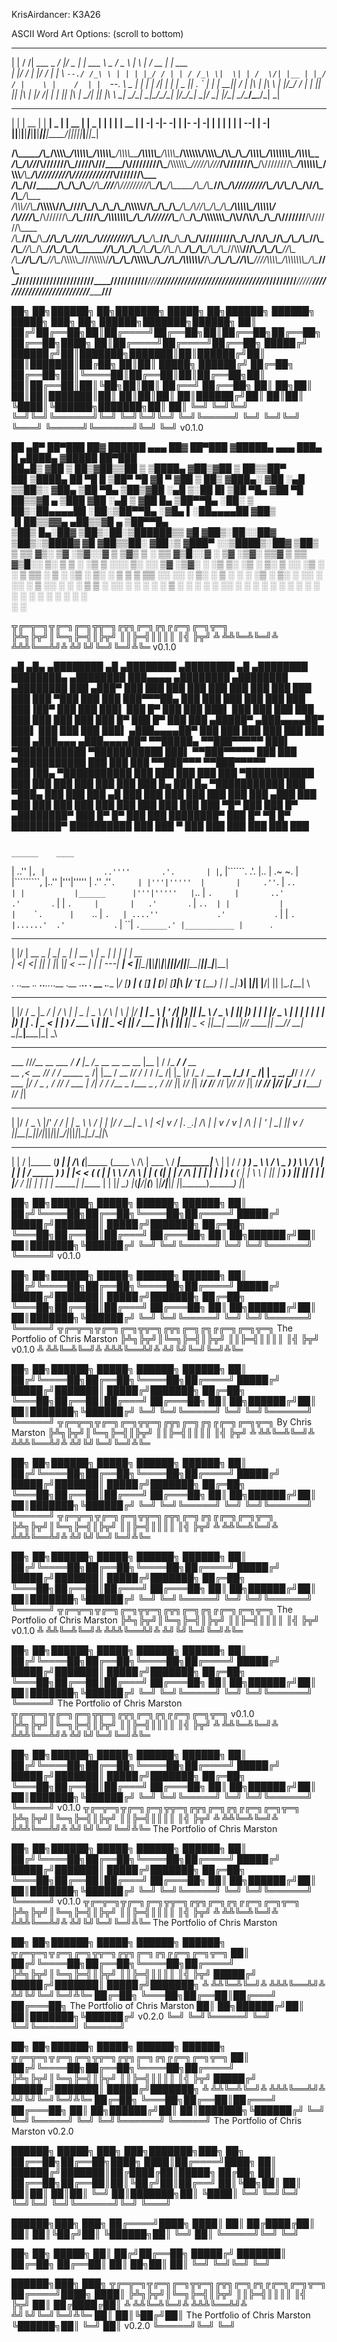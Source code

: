 KrisAirdancer: K3A26

ASCII Word Art Options: (scroll to bottom)

 _   ________ _____ _____  ___  _________________  ___   _   _ _____  ___________ 
| | / /| ___ \_   _/  ___|/ _ \|_   _| ___ \  _  \/ _ \ | \ | /  __ \|  ___| ___ \
| |/ / | |_/ / | | \ `--./ /_\ \ | | | |_/ / | | / /_\ \|  \| | /  \/| |__ | |_/ /
|    \ |    /  | |  `--. \  _  | | | |    /| | | |  _  || . ` | |    |  __||    / 
| |\  \| |\ \ _| |_/\__/ / | | |_| |_| |\ \| |/ /| | | || |\  | \__/\| |___| |\ \ 
\_| \_/\_| \_|\___/\____/\_| |_/\___/\_| \_|___/ \_| |_/\_| \_/\____/\____/\_| \_|
                                                                                  
                                                                                                                                             
 _____ _____ _____ _____ _____ _____ _____ ____  _____ _____ _____ _____ _____ 
|  |  | __  |     |   __|  _  |     | __  |    \|  _  |   | |     |   __| __  |
|    -|    -|-   -|__   |     |-   -|    -|  |  |     | | | |   --|   __|    -|
|__|__|__|__|_____|_____|__|__|_____|__|__|____/|__|__|_|___|_____|_____|__|__|
                                                                               


__/\\\________/\\\____/\\\\\\\\\______/\\\\\\\\\\\_____/\\\\\\\\\\\_______/\\\\\\\\\_____/\\\\\\\\\\\____/\\\\\\\\\______/\\\\\\\\\\\\________/\\\\\\\\\_____/\\\\\_____/\\\________/\\\\\\\\\__/\\\\\\\\\\\\\\\____/\\\\\\\\\_____        
 _\/\\\_____/\\\//___/\\\///////\\\___\/////\\\///____/\\\/////////\\\___/\\\\\\\\\\\\\__\/////\\\///___/\\\///////\\\___\/\\\////////\\\____/\\\\\\\\\\\\\__\/\\\\\\___\/\\\_____/\\\////////__\/\\\///////////___/\\\///////\\\___       
  _\/\\\__/\\\//_____\/\\\_____\/\\\_______\/\\\______\//\\\______\///___/\\\/////////\\\_____\/\\\_____\/\\\_____\/\\\___\/\\\______\//\\\__/\\\/////////\\\_\/\\\/\\\__\/\\\___/\\\/___________\/\\\_____________\/\\\_____\/\\\___      
   _\/\\\\\\//\\\_____\/\\\\\\\\\\\/________\/\\\_______\////\\\_________\/\\\_______\/\\\_____\/\\\_____\/\\\\\\\\\\\/____\/\\\_______\/\\\_\/\\\_______\/\\\_\/\\\//\\\_\/\\\__/\\\_____________\/\\\\\\\\\\\_____\/\\\\\\\\\\\/____     
    _\/\\\//_\//\\\____\/\\\//////\\\________\/\\\__________\////\\\______\/\\\\\\\\\\\\\\\_____\/\\\_____\/\\\//////\\\____\/\\\_______\/\\\_\/\\\\\\\\\\\\\\\_\/\\\\//\\\\/\\\_\/\\\_____________\/\\\///////______\/\\\//////\\\____    
     _\/\\\____\//\\\___\/\\\____\//\\\_______\/\\\_____________\////\\\___\/\\\/////////\\\_____\/\\\_____\/\\\____\//\\\___\/\\\_______\/\\\_\/\\\/////////\\\_\/\\\_\//\\\/\\\_\//\\\____________\/\\\_____________\/\\\____\//\\\___   
      _\/\\\_____\//\\\__\/\\\_____\//\\\______\/\\\______/\\\______\//\\\__\/\\\_______\/\\\_____\/\\\_____\/\\\_____\//\\\__\/\\\_______/\\\__\/\\\_______\/\\\_\/\\\__\//\\\\\\__\///\\\__________\/\\\_____________\/\\\_____\//\\\__  
       _\/\\\______\//\\\_\/\\\______\//\\\__/\\\\\\\\\\\_\///\\\\\\\\\\\/___\/\\\_______\/\\\__/\\\\\\\\\\\_\/\\\______\//\\\_\/\\\\\\\\\\\\/___\/\\\_______\/\\\_\/\\\___\//\\\\\____\////\\\\\\\\\_\/\\\\\\\\\\\\\\\_\/\\\______\//\\\_ 
        _\///________\///__\///________\///__\///////////____\///////////_____\///________\///__\///////////__\///________\///__\////////////_____\///________\///__\///_____\/////________\/////////__\///////////////__\///________\///__


██╗  ██╗██████╗ ██╗███████╗ █████╗ ██╗██████╗ ██████╗  █████╗ ███╗   ██╗ ██████╗███████╗██████╗ 
██║ ██╔╝██╔══██╗██║██╔════╝██╔══██╗██║██╔══██╗██╔══██╗██╔══██╗████╗  ██║██╔════╝██╔════╝██╔══██╗
█████╔╝ ██████╔╝██║███████╗███████║██║██████╔╝██║  ██║███████║██╔██╗ ██║██║     █████╗  ██████╔╝
██╔═██╗ ██╔══██╗██║╚════██║██╔══██║██║██╔══██╗██║  ██║██╔══██║██║╚██╗██║██║     ██╔══╝  ██╔══██╗
██║  ██╗██║  ██║██║███████║██║  ██║██║██║  ██║██████╔╝██║  ██║██║ ╚████║╚██████╗███████╗██║  ██║
╚═╝  ╚═╝╚═╝  ╚═╝╚═╝╚══════╝╚═╝  ╚═╝╚═╝╚═╝  ╚═╝╚═════╝ ╚═╝  ╚═╝╚═╝  ╚═══╝ ╚═════╝╚══════╝╚═╝  ╚═╝ v0.1.0
                                                                                                

 ██ ▄█▀ ██▀███   ██▓  ██████  ▄▄▄       ██▓ ██▀███  ▓█████▄  ▄▄▄       ███▄    █  ▄████▄  ▓█████  ██▀███  
 ██▄█▒ ▓██ ▒ ██▒▓██▒▒██    ▒ ▒████▄    ▓██▒▓██ ▒ ██▒▒██▀ ██▌▒████▄     ██ ▀█   █ ▒██▀ ▀█  ▓█   ▀ ▓██ ▒ ██▒
▓███▄░ ▓██ ░▄█ ▒▒██▒░ ▓██▄   ▒██  ▀█▄  ▒██▒▓██ ░▄█ ▒░██   █▌▒██  ▀█▄  ▓██  ▀█ ██▒▒▓█    ▄ ▒███   ▓██ ░▄█ ▒
▓██ █▄ ▒██▀▀█▄  ░██░  ▒   ██▒░██▄▄▄▄██ ░██░▒██▀▀█▄  ░▓█▄   ▌░██▄▄▄▄██ ▓██▒  ▐▌██▒▒▓▓▄ ▄██▒▒▓█  ▄ ▒██▀▀█▄  
▒██▒ █▄░██▓ ▒██▒░██░▒██████▒▒ ▓█   ▓██▒░██░░██▓ ▒██▒░▒████▓  ▓█   ▓██▒▒██░   ▓██░▒ ▓███▀ ░░▒████▒░██▓ ▒██▒
▒ ▒▒ ▓▒░ ▒▓ ░▒▓░░▓  ▒ ▒▓▒ ▒ ░ ▒▒   ▓▒█░░▓  ░ ▒▓ ░▒▓░ ▒▒▓  ▒  ▒▒   ▓▒█░░ ▒░   ▒ ▒ ░ ░▒ ▒  ░░░ ▒░ ░░ ▒▓ ░▒▓░
░ ░▒ ▒░  ░▒ ░ ▒░ ▒ ░░ ░▒  ░ ░  ▒   ▒▒ ░ ▒ ░  ░▒ ░ ▒░ ░ ▒  ▒   ▒   ▒▒ ░░ ░░   ░ ▒░  ░  ▒    ░ ░  ░  ░▒ ░ ▒░
░ ░░ ░   ░░   ░  ▒ ░░  ░  ░    ░   ▒    ▒ ░  ░░   ░  ░ ░  ░   ░   ▒      ░   ░ ░ ░           ░     ░░   ░ 
░  ░      ░      ░        ░        ░  ░ ░     ░        ░          ░  ░         ░ ░ ░         ░  ░   ░     
                                                     ░                           ░                        


╦╔═╦═╗╦╔═╗╔═╗╦╦═╗╔╦╗╔═╗╔╗╔╔═╗╔═╗╦═╗
╠╩╗╠╦╝║╚═╗╠═╣║╠╦╝ ║║╠═╣║║║║  ║╣ ╠╦╝
╩ ╩╩╚═╩╚═╝╩ ╩╩╩╚══╩╝╩ ╩╝╚╝╚═╝╚═╝╩╚═ v0.1.0


   ▄█   ▄█▄    ▄████████  ▄█     ▄████████    ▄████████  ▄█     ▄████████ ████████▄     ▄████████ ███▄▄▄▄    ▄████████    ▄████████    ▄████████ 
  ███ ▄███▀   ███    ███ ███    ███    ███   ███    ███ ███    ███    ███ ███   ▀███   ███    ███ ███▀▀▀██▄ ███    ███   ███    ███   ███    ███ 
  ███▐██▀     ███    ███ ███▌   ███    █▀    ███    ███ ███▌   ███    ███ ███    ███   ███    ███ ███   ███ ███    █▀    ███    █▀    ███    ███ 
 ▄█████▀     ▄███▄▄▄▄██▀ ███▌   ███          ███    ███ ███▌  ▄███▄▄▄▄██▀ ███    ███   ███    ███ ███   ███ ███         ▄███▄▄▄      ▄███▄▄▄▄██▀ 
▀▀█████▄    ▀▀███▀▀▀▀▀   ███▌ ▀███████████ ▀███████████ ███▌ ▀▀███▀▀▀▀▀   ███    ███ ▀███████████ ███   ███ ███        ▀▀███▀▀▀     ▀▀███▀▀▀▀▀   
  ███▐██▄   ▀███████████ ███           ███   ███    ███ ███  ▀███████████ ███    ███   ███    ███ ███   ███ ███    █▄    ███    █▄  ▀███████████ 
  ███ ▀███▄   ███    ███ ███     ▄█    ███   ███    ███ ███    ███    ███ ███   ▄███   ███    ███ ███   ███ ███    ███   ███    ███   ███    ███ 
  ███   ▀█▀   ███    ███ █▀    ▄████████▀    ███    █▀  █▀     ███    ███ ████████▀    ███    █▀   ▀█   █▀  ████████▀    ██████████   ███    ███ 
  ▀           ███    ███                                       ███    ███                                                             ███    ███ 

                                                                                                                     ______    ____                    
|    ..'' |`````````, |             ..''''       .'.       | |`````````, |``````.        .'.       |..          |  .~      ~. |            |`````````, 
|..''     |'''|'''''  |          .''           .''```.     | |'''|'''''  |       |     .''```.     |  ``..      | |           |______      |'''|'''''  
|``..     |    `.     |       ..'            .'       `.   | |    `.     |       |   .'       `.   |      ``..  | |           |            |    `.     
|    ``.. |      `.   | ....''             .'           `. | |      `.   |......'  .'           `. |          ``|  `.______.' |___________ |      `.   
                                                                                                                                                       

 __  __ ______ _______ _______ _______ _______ ______ _____  _______ _______ ______ _______ ______ 
|  |/  |   __ \_     _|     __|   _   |_     _|   __ \     \|   _   |    |  |      |    ___|   __ \
|     <|      <_|   |_|__     |       |_|   |_|      <  --  |       |       |   ---|    ___|      <
|__|\__|___|__|_______|_______|___|___|_______|___|__|_____/|___|___|__|____|______|_______|___|__|
                                                                                                   

.  ..__ ._. __..__.._..__ .__ .__..  . __ .___.__ 
|_/ [__) | (__ [__] | [__)|  \[__]|\ |/  `[__ [__)
|  \|  \_|_.__)|  |_|_|  \|__/|  || \|\__.[___|  \
                                                  

  _  ______  ___ ____    _    ___ ____  ____    _    _   _  ____ _____ ____  
 | |/ /  _ \|_ _/ ___|  / \  |_ _|  _ \|  _ \  / \  | \ | |/ ___| ____|  _ \ 
 | ' /| |_) || |\___ \ / _ \  | || |_) | | | |/ _ \ |  \| | |   |  _| | |_) |
 | . \|  _ < | | ___) / ___ \ | ||  _ <| |_| / ___ \| |\  | |___| |___|  _ < 
 |_|\_\_| \_\___|____/_/   \_\___|_| \_\____/_/   \_\_| \_|\____|_____|_| \_\
                                                                             

______ _________________________________________________________________   __________________________ 
___  //_/__  __ \___  _/_  ___/__    |___  _/__  __ \__  __ \__    |__  | / /_  ____/__  ____/__  __ \
__  ,<  __  /_/ /__  / _____ \__  /| |__  / __  /_/ /_  / / /_  /| |_   |/ /_  /    __  __/  __  /_/ /
_  /| | _  _, _/__/ /  ____/ /_  ___ |_/ /  _  _, _/_  /_/ /_  ___ |  /|  / / /___  _  /___  _  _, _/ 
/_/ |_| /_/ |_| /___/  /____/ /_/  |_/___/  /_/ |_| /_____/ /_/  |_/_/ |_/  \____/  /_____/  /_/ |_|  
                                                                                                      
 _  _____ _   __   __  _ ___ __   __  __  _  ______ ___  
| |/ / _ \ |/' _/ /  \| | _ \ _\ /  \|  \| |/ _/ __| _ \ 
|   <| v / |`._`.| /\ | | v / v | /\ | | ' | \_| _|| v / 
|_|\_\_|_\_||___/|_||_|_|_|_\__/|_||_|_|\__|\__/___|_|_\ 

 _    _ ______  _____    _           _____ ______  _____         ______   ______ _______ ______  
| |  / |_____ \(_____)  | |     /\  (_____|_____ \(____ \   /\  |  ___ \ / _____|_______|_____ \ 
| | / / _____) )  _      \ \   /  \    _   _____) )_   \ \ /  \ | |   | | /      _____   _____) )
| |< < (_____ (  | |      \ \ / /\ \  | | (_____ (| |   | / /\ \| |   | | |     |  ___) (_____ ( 
| | \ \      | |_| |_ _____) ) |__| |_| |_      | | |__/ / |__| | |   | | \_____| |_____      | |
|_|  \_)     |_(_____|______/|______(_____)     |_|_____/|______|_|   |_|\______)_______)     |_|
                                                                                                 


██╗  ██╗██████╗  █████╗ ██████╗  ██████╗ 
██║ ██╔╝╚════██╗██╔══██╗╚════██╗██╔════╝ 
█████╔╝  █████╔╝███████║ █████╔╝███████╗ 
██╔═██╗  ╚═══██╗██╔══██║██╔═══╝ ██╔═══██╗
██║  ██╗██████╔╝██║  ██║███████╗╚██████╔╝
╚═╝  ╚═╝╚═════╝ ╚═╝  ╚═╝╚══════╝ ╚═════╝  v0.1.0
                                         

██╗  ██╗██████╗  █████╗ ██████╗  ██████╗ 
██║ ██╔╝╚════██╗██╔══██╗╚════██╗██╔════╝ 
█████╔╝  █████╔╝███████║ █████╔╝███████╗ 
██╔═██╗  ╚═══██╗██╔══██║██╔═══╝ ██╔═══██╗
██║  ██╗██████╔╝██║  ██║███████╗╚██████╔╝ 
╚═╝  ╚═╝╚═════╝ ╚═╝  ╚═╝╚══════╝ ╚═════╝  ╦╔═╦═╗╦╔═╗╔═╗╦╦═╗╔╦╗╔═╗╔╗╔╔═╗╔═╗╦═╗
The Portfolio of Chris Marston            ╠╩╗╠╦╝║╚═╗╠═╣║╠╦╝ ║║╠═╣║║║║  ║╣ ╠╦╝
                               v0.1.0     ╩ ╩╩╚═╩╚═╝╩ ╩╩╩╚══╩╝╩ ╩╝╚╝╚═╝╚═╝╩╚═ 

██╗  ██╗██████╗  █████╗ ██████╗  ██████╗ 
██║ ██╔╝╚════██╗██╔══██╗╚════██╗██╔════╝ 
█████╔╝  █████╔╝███████║ █████╔╝███████╗ 
██╔═██╗  ╚═══██╗██╔══██║██╔═══╝ ██╔═══██╗
██║  ██╗██████╔╝██║  ██║███████╗╚██████╔╝ 
╚═╝  ╚═╝╚═════╝ ╚═╝  ╚═╝╚══════╝ ╚═════╝  ╦╔═╦═╗╦╔═╗╔═╗╦╦═╗╔╦╗╔═╗╔╗╔╔═╗╔═╗╦═╗
By Chris Marston                          ╠╩╗╠╦╝║╚═╗╠═╣║╠╦╝ ║║╠═╣║║║║  ║╣ ╠╦╝
                                          ╩ ╩╩╚═╩╚═╝╩ ╩╩╩╚══╩╝╩ ╩╝╚╝╚═╝╚═╝╩╚═ 

██╗  ██╗██████╗  █████╗ ██████╗  ██████╗ 
██║ ██╔╝╚════██╗██╔══██╗╚════██╗██╔════╝ 
█████╔╝  █████╔╝███████║ █████╔╝███████╗ 
██╔═██╗  ╚═══██╗██╔══██║██╔═══╝ ██╔═══██╗
██║  ██╗██████╔╝██║  ██║███████╗╚██████╔╝ 
╚═╝  ╚═╝╚═════╝ ╚═╝  ╚═╝╚══════╝ ╚═════╝  ╦╔═╦═╗╦╔═╗╔═╗╦╦═╗╔╦╗╔═╗╔╗╔╔═╗╔═╗╦═╗
                                          ╠╩╗╠╦╝║╚═╗╠═╣║╠╦╝ ║║╠═╣║║║║  ║╣ ╠╦╝
                                          ╩ ╩╩╚═╩╚═╝╩ ╩╩╩╚══╩╝╩ ╩╝╚╝╚═╝╚═╝╩╚═ 

██╗  ██╗██████╗  █████╗ ██████╗  ██████╗ 
██║ ██╔╝╚════██╗██╔══██╗╚════██╗██╔════╝ 
█████╔╝  █████╔╝███████║ █████╔╝███████╗ 
██╔═██╗  ╚═══██╗██╔══██║██╔═══╝ ██╔═══██╗
██║  ██╗██████╔╝██║  ██║███████╗╚██████╔╝ 
╚═╝  ╚═╝╚═════╝ ╚═╝  ╚═╝╚══════╝ ╚═════╝  ╦╔═╦═╗╦╔═╗╔═╗╦╦═╗╔╦╗╔═╗╔╗╔╔═╗╔═╗╦═╗
The Portfolio of Chris Marston            ╠╩╗╠╦╝║╚═╗╠═╣║╠╦╝ ║║╠═╣║║║║  ║╣ ╠╦╝
v0.1.0                                    ╩ ╩╩╚═╩╚═╝╩ ╩╩╩╚══╩╝╩ ╩╝╚╝╚═╝╚═╝╩╚═ 

██╗  ██╗██████╗  █████╗ ██████╗  ██████╗
██║ ██╔╝╚════██╗██╔══██╗╚════██╗██╔════╝
█████╔╝  █████╔╝███████║ █████╔╝███████╗
██╔═██╗  ╚═══██╗██╔══██║██╔═══╝ ██╔═══██╗
██║  ██╗██████╔╝██║  ██║███████╗╚██████╔╝
╚═╝  ╚═╝╚═════╝ ╚═╝  ╚═╝╚══════╝ ╚═════╝
The Portfolio of Chris Marston   ╦╔═╦═╗╦╔═╗╔═╗╦╦═╗╔╦╗╔═╗╔╗╔╔═╗╔═╗╦═╗
v0.1.0                           ╠╩╗╠╦╝║╚═╗╠═╣║╠╦╝ ║║╠═╣║║║║  ║╣ ╠╦╝
                                 ╩ ╩╩╚═╩╚═╝╩ ╩╩╩╚══╩╝╩ ╩╝╚╝╚═╝╚═╝╩╚═

██╗  ██╗██████╗  █████╗ ██████╗  ██████╗
██║ ██╔╝╚════██╗██╔══██╗╚════██╗██╔════╝
█████╔╝  █████╔╝███████║ █████╔╝███████╗
██╔═██╗  ╚═══██╗██╔══██║██╔═══╝ ██╔═══██╗
██║  ██╗██████╔╝██║  ██║███████╗╚██████╔╝
╚═╝  ╚═╝╚═════╝ ╚═╝  ╚═╝╚══════╝ ╚═════╝ v0.1.0
╦╔═╦═╗╦╔═╗╔═╗╦╦═╗╔╦╗╔═╗╔╗╔╔═╗╔═╗╦═╗
╠╩╗╠╦╝║╚═╗╠═╣║╠╦╝ ║║╠═╣║║║║  ║╣ ╠╦╝
╩ ╩╩╚═╩╚═╝╩ ╩╩╩╚══╩╝╩ ╩╝╚╝╚═╝╚═╝╩╚═
The Portfolio of Chris Marston

██╗  ██╗██████╗  █████╗ ██████╗  ██████╗
██║ ██╔╝╚════██╗██╔══██╗╚════██╗██╔════╝
█████╔╝  █████╔╝███████║ █████╔╝███████╗
██╔═██╗  ╚═══██╗██╔══██║██╔═══╝ ██╔═══██╗
██║  ██╗██████╔╝██║  ██║███████╗╚██████╔╝
╚═╝  ╚═╝╚═════╝ ╚═╝  ╚═╝╚══════╝ ╚═════╝ v0.1.0
            ╦╔═╦═╗╦╔═╗╔═╗╦╦═╗╔╦╗╔═╗╔╗╔╔═╗╔═╗╦═╗
            ╠╩╗╠╦╝║╚═╗╠═╣║╠╦╝ ║║╠═╣║║║║  ║╣ ╠╦╝
            ╩ ╩╩╚═╩╚═╝╩ ╩╩╩╚══╩╝╩ ╩╝╚╝╚═╝╚═╝╩╚═
            The Portfolio of Chris Marston

██╗  ██╗██████╗  █████╗ ██████╗  ██████╗  ╦╔═╦═╗╦╔═╗╔═╗╦╦═╗╔╦╗╔═╗╔╗╔╔═╗╔═╗╦═╗
██║ ██╔╝╚════██╗██╔══██╗╚════██╗██╔════╝  ╠╩╗╠╦╝║╚═╗╠═╣║╠╦╝ ║║╠═╣║║║║  ║╣ ╠╦╝
█████╔╝  █████╔╝███████║ █████╔╝███████╗  ╩ ╩╩╚═╩╚═╝╩ ╩╩╩╚══╩╝╩ ╩╝╚╝╚═╝╚═╝╩╚═
██╔═██╗  ╚═══██╗██╔══██║██╔═══╝ ██╔═══██╗ The Portfolio of Chris Marston
██║  ██╗██████╔╝██║  ██║███████╗╚██████╔╝ v0.2.0
╚═╝  ╚═╝╚═════╝ ╚═╝  ╚═╝╚══════╝ ╚═════╝

██╗  ██╗██████╗  █████╗ ██████╗  ██████╗ ╦╔═╦═╗╦╔═╗╔═╗╦╦═╗╔╦╗╔═╗╔╗╔╔═╗╔═╗╦═╗
██║ ██╔╝╚════██╗██╔══██╗╚════██╗██╔════╝ ╠╩╗╠╦╝║╚═╗╠═╣║╠╦╝ ║║╠═╣║║║║  ║╣ ╠╦╝
█████╔╝  █████╔╝███████║ █████╔╝███████╗ ╩ ╩╩╚═╩╚═╝╩ ╩╩╩╚══╩╝╩ ╩╝╚╝╚═╝╚═╝╩╚═
██╔═██╗  ╚═══██╗██╔══██║██╔═══╝ ██╔═══██╗
██║  ██╗██████╔╝██║  ██║███████╗╚██████╔╝
╚═╝  ╚═╝╚═════╝ ╚═╝  ╚═╝╚══════╝ ╚═════╝
The Portfolio of Chris Marston
v0.2.0

<!-- <p>██╗  ██╗██████╗  █████╗ ██████╗  ██████╗<br>██║ ██╔╝╚════██╗██╔══██╗╚════██╗██╔════╝<br>█████╔╝  █████╔╝███████║ █████╔╝███████╗<br>██╔═██╗  ╚═══██╗██╔══██║██╔═══╝ ██╔═══██╗<br>██║  ██╗██████╔╝██║  ██║███████╗╚██████╔╝<br>╚═╝  ╚═╝╚═════╝ ╚═╝  ╚═╝╚══════╝ ╚═════╝  ╦╔═╦═╗╦╔═╗╔═╗╦╦═╗╔╦╗╔═╗╔╗╔╔═╗╔═╗╦═╗<br>The Portfolio of Chris Marston            ╠╩╗╠╦╝║╚═╗╠═╣║╠╦╝ ║║╠═╣║║║║  ║╣ ╠╦╝<br>v0.2.0                                    ╩ ╩╩╚═╩╚═╝╩ ╩╩╩╚══╩╝╩ ╩╝╚╝╚═╝╚═╝╩╚═</p> -->
<!-- <p>██╗  ██╗██████╗  █████╗ ██████╗  ██████╗<br>██║ ██╔╝╚════██╗██╔══██╗╚════██╗██╔════╝<br>█████╔╝  █████╔╝███████║ █████╔╝███████╗<br>██╔═██╗  ╚═══██╗██╔══██║██╔═══╝ ██╔═══██╗<br>██║  ██╗██████╔╝██║  ██║███████╗╚██████╔╝<br>╚═╝  ╚═╝╚═════╝ ╚═╝  ╚═╝╚══════╝ ╚═════╝<br>The Portfolio of Chris Marston   ╦╔═╦═╗╦╔═╗╔═╗╦╦═╗╔╦╗╔═╗╔╗╔╔═╗╔═╗╦═╗<br>v0.1.0                           ╠╩╗╠╦╝║╚═╗╠═╣║╠╦╝ ║║╠═╣║║║║  ║╣ ╠╦╝<br>                                 ╩ ╩╩╚═╩╚═╝╩ ╩╩╩╚══╩╝╩ ╩╝╚╝╚═╝╚═╝╩╚═</p> -->
<!-- <p>██╗  ██╗██████╗  █████╗ ██████╗  ██████╗<br>██║ ██╔╝╚════██╗██╔══██╗╚════██╗██╔════╝<br>█████╔╝  █████╔╝███████║ █████╔╝███████╗<br>██╔═██╗  ╚═══██╗██╔══██║██╔═══╝ ██╔═══██╗<br>██║  ██╗██████╔╝██║  ██║███████╗╚██████╔╝<br>╚═╝  ╚═╝╚═════╝ ╚═╝  ╚═╝╚══════╝ ╚═════╝ v0.1.0<br>╦╔═╦═╗╦╔═╗╔═╗╦╦═╗╔╦╗╔═╗╔╗╔╔═╗╔═╗╦═╗<br>╠╩╗╠╦╝║╚═╗╠═╣║╠╦╝ ║║╠═╣║║║║  ║╣ ╠╦╝<br>╩ ╩╩╚═╩╚═╝╩ ╩╩╩╚══╩╝╩ ╩╝╚╝╚═╝╚═╝╩╚═<br>The Portfolio of Chris Marston</p> -->
<!-- <p>██╗  ██╗██████╗  █████╗ ██████╗  ██████╗ ╦╔═╦═╗╦╔═╗╔═╗╦╦═╗╔╦╗╔═╗╔╗╔╔═╗╔═╗╦═╗<br>██║ ██╔╝╚════██╗██╔══██╗╚════██╗██╔════╝ ╠╩╗╠╦╝║╚═╗╠═╣║╠╦╝ ║║╠═╣║║║║  ║╣ ╠╦╝<br>█████╔╝  █████╔╝███████║ █████╔╝███████╗ ╩ ╩╩╚═╩╚═╝╩ ╩╩╩╚══╩╝╩ ╩╝╚╝╚═╝╚═╝╩╚═<br>██╔═██╗  ╚═══██╗██╔══██║██╔═══╝ ██╔═══██╗ The Portfolio of Chris Marston<br>██║  ██╗██████╔╝██║  ██║███████╗╚██████╔╝ v0.2.0<br>╚═╝  ╚═╝╚═════╝ ╚═╝  ╚═╝╚══════╝ ╚═════╝</p> -->
<!-- <p>██╗  ██╗██████╗  █████╗ ██████╗  ██████╗ ╦╔═╦═╗╦╔═╗╔═╗╦╦═╗╔╦╗╔═╗╔╗╔╔═╗╔═╗╦═╗<br>██║ ██╔╝╚════██╗██╔══██╗╚════██╗██╔════╝ ╠╩╗╠╦╝║╚═╗╠═╣║╠╦╝ ║║╠═╣║║║║  ║╣ ╠╦╝<br>█████╔╝  █████╔╝███████║ █████╔╝███████╗ ╩ ╩╩╚═╩╚═╝╩ ╩╩╩╚══╩╝╩ ╩╝╚╝╚═╝╚═╝╩╚═<br>██╔═██╗  ╚═══██╗██╔══██║██╔═══╝ ██╔═══██╗<br>██║  ██╗██████╔╝██║  ██║███████╗╚██████╔╝<br>╚═╝  ╚═╝╚═════╝ ╚═╝  ╚═╝╚══════╝ ╚═════╝<br>The Portfolio of Chris Marston<br>v0.2.0</p> -->
<!-- <p>██╗  ██╗██████╗  █████╗ ██████╗  ██████╗<br>██║ ██╔╝╚════██╗██╔══██╗╚════██╗██╔════╝<br>█████╔╝  █████╔╝███████║ █████╔╝███████╗<br>██╔═██╗  ╚═══██╗██╔══██║██╔═══╝ ██╔═══██╗<br>██║  ██╗██████╔╝██║  ██║███████╗╚██████╔╝<br>╚═╝  ╚═╝╚═════╝ ╚═╝  ╚═╝╚══════╝ ╚═════╝ v0.2.0<br>            ╦╔═╦═╗╦╔═╗╔═╗╦╦═╗╔╦╗╔═╗╔╗╔╔═╗╔═╗╦═╗<br>            ╠╩╗╠╦╝║╚═╗╠═╣║╠╦╝ ║║╠═╣║║║║  ║╣ ╠╦╝<br>            ╩ ╩╩╚═╩╚═╝╩ ╩╩╩╚══╩╝╩ ╩╝╚╝╚═╝╚═╝╩╚═<br>            The Portfolio of Chris Marston</p> -->

██████╗  █████╗ ███╗   ███╗███████╗███╗   ██╗
██╔══██╗██╔══██╗████╗ ████║██╔════╝████╗  ██║
██████╔╝███████║██╔████╔██║█████╗  ██╔██╗ ██║
██╔══██╗██╔══██║██║╚██╔╝██║██╔══╝  ██║╚██╗██║
██║  ██║██║  ██║██║ ╚═╝ ██║███████╗██║ ╚████║
╚═╝  ╚═╝╚═╝  ╚═╝╚═╝     ╚═╝╚══════╝╚═╝  ╚═══╝

 ██████╗███╗   ███╗
██╔════╝████╗ ████║
██║     ██╔████╔██║
██║     ██║╚██╔╝██║
╚██████╗██║ ╚═╝ ██║
 ╚═════╝╚═╝     ╚═╝

 ██╗  ██╗ █████╗ 
██║ ██╔╝██╔══██╗
█████╔╝ ███████║
██╔═██╗ ██╔══██║
██║  ██╗██║  ██║
╚═╝  ╚═╝╚═╝  ╚═╝

 ██████╗███╗   ███╗ ╦╔═╦═╗╦╔═╗╔═╗╦╦═╗╔╦╗╔═╗╔╗╔╔═╗╔═╗╦═╗
██╔════╝████╗ ████║ ╠╩╗╠╦╝║╚═╗╠═╣║╠╦╝ ║║╠═╣║║║║  ║╣ ╠╦╝
██║     ██╔████╔██║ ╩ ╩╩╚═╩╚═╝╩ ╩╩╩╚══╩╝╩ ╩╝╚╝╚═╝╚═╝╩╚═
██║     ██║╚██╔╝██║ The Portfolio of Chris Marston
╚██████╗██║ ╚═╝ ██║ v0.2.0
 ╚═════╝╚═╝     ╚═╝

<!-- <p>██╗  ██╗██████╗  █████╗ ██████╗  ██████╗  ╦╔═╦═╗╦╔═╗╔═╗╦╦═╗╔╦╗╔═╗╔╗╔╔═╗╔═╗╦═╗<br>██║ ██╔╝╚════██╗██╔══██╗╚════██╗██╔════╝  ╠╩╗╠╦╝║╚═╗╠═╣║╠╦╝ ║║╠═╣║║║║  ║╣ ╠╦╝<br>█████╔╝  █████╔╝███████║ █████╔╝███████╗  ╩ ╩╩╚═╩╚═╝╩ ╩╩╩╚══╩╝╩ ╩╝╚╝╚═╝╚═╝╩╚═<br>██╔═██╗  ╚═══██╗██╔══██║██╔═══╝ ██╔═══██╗ The Portfolio of Chris Marston<br>██║  ██╗██████╔╝██║  ██║███████╗╚██████╔╝ v0.2.0<br>╚═╝  ╚═╝╚═════╝ ╚═╝  ╚═╝╚══════╝ ╚═════╝</p> -->
<!-- <p>╦╔═╦═╗╦╔═╗╔═╗╦╦═╗╔╦╗╔═╗╔╗╔╔═╗╔═╗╦═╗<br>╠╩╗╠╦╝║╚═╗╠═╣║╠╦╝ ║║╠═╣║║║║  ║╣ ╠╦╝<br>╩ ╩╩╚═╩╚═╝╩ ╩╩╩╚══╩╝╩ ╩╝╚╝╚═╝╚═╝╩╚═ v0.1.0<br>The portfolio of Chris Marston</p> -->
<!-- <p>██╗  ██╗██████╗ ██╗███████╗ █████╗ ██╗██████╗ ██████╗  █████╗ ███╗   ██╗ ██████╗███████╗██████╗<br>██║ ██╔╝██╔══██╗██║██╔════╝██╔══██╗██║██╔══██╗██╔══██╗██╔══██╗████╗  ██║██╔════╝██╔════╝██╔══██╗<br>█████╔╝ ██████╔╝██║███████╗███████║██║██████╔╝██║  ██║███████║██╔██╗ ██║██║     █████╗  ██████╔╝<br>██╔═██╗ ██╔══██╗██║╚════██║██╔══██║██║██╔══██╗██║  ██║██╔══██║██║╚██╗██║██║     ██╔══╝  ██╔══██╗<br>██║  ██╗██║  ██║██║███████║██║  ██║██║██║  ██║██████╔╝██║  ██║██║ ╚████║╚██████╗███████╗██║  ██║<br>╚═╝  ╚═╝╚═╝  ╚═╝╚═╝╚══════╝╚═╝  ╚═╝╚═╝╚═╝  ╚═╝╚═════╝ ╚═╝  ╚═╝╚═╝  ╚═══╝ ╚═════╝╚══════╝╚═╝  ╚═╝ v0.1.0</p> -->
<!-- <p> ██████╗███╗   ███╗<br>██╔════╝████╗ ████║<br>██║     ██╔████╔██║<br>██║     ██║╚██╔╝██║<br>╚██████╗██║ ╚═╝ ██║<br>╚═════╝╚═╝     ╚═╝</p> -->